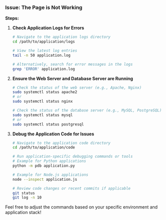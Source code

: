 
### Issue: The Page is Not Working

**Steps:**

1. **Check Application Logs for Errors**
   ```bash
   # Navigate to the application logs directory
   cd /path/to/application/logs

   # View the latest log entries
   tail -n 50 application.log

   # Alternatively, search for error messages in the logs
   grep 'ERROR' application.log
   ```

2. **Ensure the Web Server and Database Server are Running**
   ```bash
   # Check the status of the web server (e.g., Apache, Nginx)
   sudo systemctl status apache2
   # or
   sudo systemctl status nginx

   # Check the status of the database server (e.g., MySQL, PostgreSQL)
   sudo systemctl status mysql
   # or
   sudo systemctl status postgresql
   ```

3. **Debug the Application Code for Issues**
   ```bash
   # Navigate to the application code directory
   cd /path/to/application/code

   # Run application-specific debugging commands or tools
   # Example for Python applications
   python -m pdb application.py

   # Example for Node.js applications
   node --inspect application.js

   # Review code changes or recent commits if applicable
   git status
   git log -n 10
   ```

Feel free to adjust the commands based on your specific environment and application stack!
